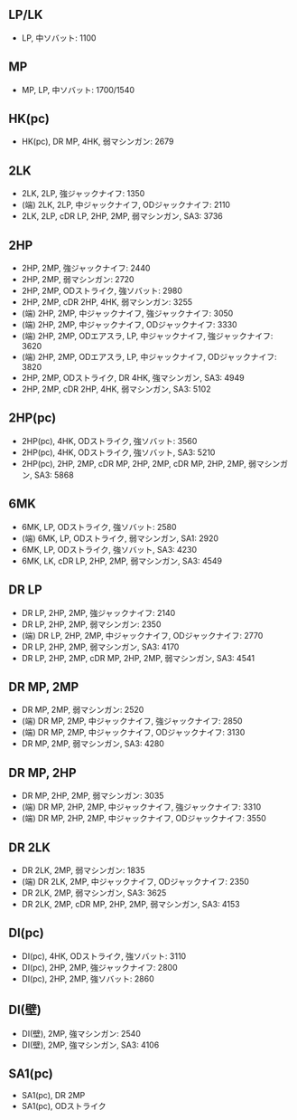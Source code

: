 ## LP/LK

- LP, 中ソバット: 1100

## MP

- MP, LP, 中ソバット: 1700/1540

## HK(pc)

- HK(pc), DR MP, 4HK, 弱マシンガン: 2679

## 2LK

- 2LK, 2LP, 強ジャックナイフ: 1350
- (端) 2LK, 2LP, 中ジャックナイフ, ODジャックナイフ: 2110
- 2LK, 2LP, cDR LP, 2HP, 2MP, 弱マシンガン, SA3: 3736

## 2HP

- 2HP, 2MP, 強ジャックナイフ: 2440
- 2HP, 2MP, 弱マシンガン: 2720
- 2HP, 2MP, ODストライク, 強ソバット: 2980
- 2HP, 2MP, cDR 2HP, 4HK, 弱マシンガン: 3255
- (端) 2HP, 2MP, 中ジャックナイフ, 強ジャックナイフ: 3050
- (端) 2HP, 2MP, 中ジャックナイフ, ODジャックナイフ: 3330
- (端) 2HP, 2MP, ODエアスラ, LP, 中ジャックナイフ, 強ジャックナイフ: 3620
- (端) 2HP, 2MP, ODエアスラ, LP, 中ジャックナイフ, ODジャックナイフ: 3820
- 2HP, 2MP, ODストライク, DR 4HK, 強マシンガン, SA3: 4949
- 2HP, 2MP, cDR 2HP, 4HK, 弱マシンガン, SA3: 5102

## 2HP(pc)

- 2HP(pc), 4HK, ODストライク, 強ソバット: 3560
- 2HP(pc), 4HK, ODストライク, 強ソバット, SA3: 5210
- 2HP(pc), 2HP, 2MP, cDR MP, 2HP, 2MP, cDR MP, 2HP, 2MP, 弱マシンガン, SA3: 5868

## 6MK

- 6MK, LP, ODストライク, 強ソバット: 2580
- (端) 6MK, LP, ODストライク, 弱マシンガン, SA1: 2920
- 6MK, LP, ODストライク, 強ソバット, SA3: 4230
- 6MK, LK, cDR LP, 2HP, 2MP, 弱マシンガン, SA3: 4549

## DR LP

- DR LP, 2HP, 2MP, 強ジャックナイフ: 2140
- DR LP, 2HP, 2MP, 弱マシンガン: 2350
- (端) DR LP, 2HP, 2MP, 中ジャックナイフ, ODジャックナイフ: 2770
- DR LP, 2HP, 2MP, 弱マシンガン, SA3: 4170
- DR LP, 2HP, 2MP, cDR MP, 2HP, 2MP, 弱マシンガン, SA3: 4541

## DR MP, 2MP

- DR MP, 2MP, 弱マシンガン: 2520
- (端) DR MP, 2MP, 中ジャックナイフ, 強ジャックナイフ: 2850
- (端) DR MP, 2MP, 中ジャックナイフ, ODジャックナイフ: 3130
- DR MP, 2MP, 弱マシンガン, SA3: 4280

## DR MP, 2HP

- DR MP, 2HP, 2MP, 弱マシンガン: 3035
- (端) DR MP, 2HP, 2MP, 中ジャックナイフ, 強ジャックナイフ: 3310
- (端) DR MP, 2HP, 2MP, 中ジャックナイフ, ODジャックナイフ: 3550

## DR 2LK

- DR 2LK, 2MP, 弱マシンガン: 1835
- (端) DR 2LK, 2MP, 中ジャックナイフ, ODジャックナイフ: 2350
- DR 2LK, 2MP, 弱マシンガン, SA3: 3625
- DR 2LK, 2MP, cDR MP, 2HP, 2MP, 弱マシンガン, SA3: 4153

## DI(pc)

- DI(pc), 4HK, ODストライク, 強ソバット: 3110
- DI(pc), 2HP, 2MP, 強ジャックナイフ: 2800
- DI(pc), 2HP, 2MP, 強ソバット: 2860

## DI(壁)

- DI(壁), 2MP, 強マシンガン: 2540
- DI(壁), 2MP, 強マシンガン, SA3: 4106

## SA1(pc)

- SA1(pc), DR 2MP
- SA1(pc), ODストライク
